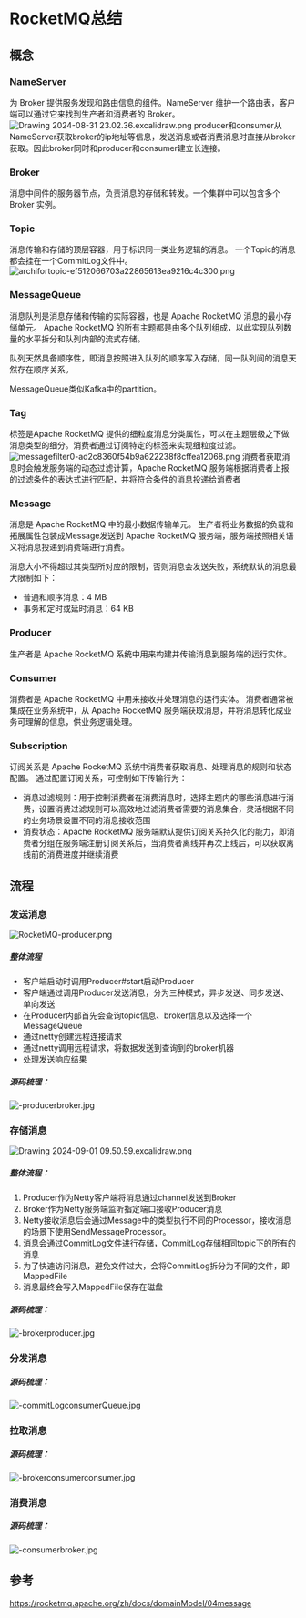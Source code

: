 
# RocketMQ总结





## 概念
### NameServer
为 Broker 提供服务发现和路由信息的组件。NameServer 维护一个路由表，客户端可以通过它来找到生产者和消费者的 Broker。
![Drawing 2024-08-31 23.02.36.excalidraw.png](https://s2.loli.net/2024/08/31/1EFuXsdqMkRx4IP.png)
producer和consumer从NameServer获取broker的ip地址等信息，发送消息或者消费消息时直接从broker获取。因此broker同时和producer和consumer建立长连接。
### Broker
消息中间件的服务器节点，负责消息的存储和转发。一个集群中可以包含多个 Broker 实例。

### Topic
消息传输和存储的顶层容器，用于标识同一类业务逻辑的消息。
一个Topic的消息都会挂在一个CommitLog文件中。
![archifortopic-ef512066703a22865613ea9216c4c300.png](https://s2.loli.net/2024/08/28/YHs1jdO7tvqVroX.png)

### MessageQueue
消息队列是消息存储和传输的实际容器，也是 Apache RocketMQ 消息的最小存储单元。 Apache RocketMQ 的所有主题都是由多个队列组成，以此实现队列数量的水平拆分和队列内部的流式存储。

队列天然具备顺序性，即消息按照进入队列的顺序写入存储，同一队列间的消息天然存在顺序关系。

MessageQueue类似Kafka中的partition。

### Tag
标签是Apache RocketMQ 提供的细粒度消息分类属性，可以在主题层级之下做消息类型的细分。消费者通过订阅特定的标签来实现细粒度过滤。
![messagefilter0-ad2c8360f54b9a622238f8cffea12068.png](https://s2.loli.net/2024/08/31/eqvSnybLFi1DBhQ.png)
消费者获取消息时会触发服务端的动态过滤计算，Apache RocketMQ 服务端根据消费者上报的过滤条件的表达式进行匹配，并将符合条件的消息投递给消费者

### Message
消息是 Apache RocketMQ 中的最小数据传输单元。
生产者将业务数据的负载和拓展属性包装成Message发送到 Apache RocketMQ 服务端，服务端按照相关语义将消息投递到消费端进行消费。

消息大小不得超过其类型所对应的限制，否则消息会发送失败，系统默认的消息最大限制如下：
- 普通和顺序消息：4 MB
- 事务和定时或延时消息：64 KB

### Producer
生产者是 Apache RocketMQ 系统中用来构建并传输消息到服务端的运行实体。

### Consumer
消费者是 Apache RocketMQ 中用来接收并处理消息的运行实体。 消费者通常被集成在业务系统中，从 Apache RocketMQ 服务端获取消息，并将消息转化成业务可理解的信息，供业务逻辑处理。

### Subscription
订阅关系是 Apache RocketMQ 系统中消费者获取消息、处理消息的规则和状态配置。
通过配置订阅关系，可控制如下传输行为：
- 消息过滤规则：用于控制消费者在消费消息时，选择主题内的哪些消息进行消费，设置消费过滤规则可以高效地过滤消费者需要的消息集合，灵活根据不同的业务场景设置不同的消息接收范围
- 消费状态：Apache RocketMQ 服务端默认提供订阅关系持久化的能力，即消费者分组在服务端注册订阅关系后，当消费者离线并再次上线后，可以获取离线前的消费进度并继续消费


## 流程


### 发送消息
![RocketMQ-producer.png](https://s2.loli.net/2024/08/28/iULKc9ODCjx1Xu7.png)

##### 整体流程
- 客户端启动时调用Producer#start启动Producer
- 客户端通过调用Producer发送消息，分为三种模式，异步发送、同步发送、单向发送
- 在Producer内部首先会查询topic信息、broker信息以及选择一个MessageQueue
- 通过netty创建远程连接请求
- 通过netty调用远程请求，将数据发送到查询到的broker机器
- 处理发送响应结果


##### 源码梳理：
![-producerbroker.jpg](https://s2.loli.net/2024/08/31/ArhsQOpHi7eEDwX.jpg)
### 存储消息

![Drawing 2024-09-01 09.50.59.excalidraw.png](https://s2.loli.net/2024/09/01/5a9zQhjCESkF7vw.png)
##### 整体流程：
1. Producer作为Netty客户端将消息通过channel发送到Broker
2. Broker作为Netty服务端监听指定端口接收Producer消息
3. Netty接收消息后会通过Message中的类型执行不同的Processor，接收消息的场景下使用SendMessageProcessor。
4. 消息会通过CommitLog文件进行存储，CommitLog存储相同topic下的所有的消息
5. 为了快速访问消息，避免文件过大，会将CommitLog拆分为不同的文件，即MappedFile
6. 消息最终会写入MappedFile保存在磁盘

##### 源码梳理：
![-brokerproducer.jpg](https://s2.loli.net/2024/08/31/AgSRvrLHaTopqtX.jpg)
### 分发消息



##### 源码梳理：
![-commitLogconsumerQueue.jpg](https://s2.loli.net/2024/08/31/5WjaPC6OtYJqXnx.jpg)
### 拉取消息


##### 源码梳理：
![-brokerconsumerconsumer.jpg](https://s2.loli.net/2024/08/31/kA7cxfrlF1XePZY.jpg)
### 消费消息





##### 源码梳理：
![-consumerbroker.jpg](https://s2.loli.net/2024/08/31/quJiGY7ActWSl9n.jpg)



## 参考
https://rocketmq.apache.org/zh/docs/domainModel/04message

